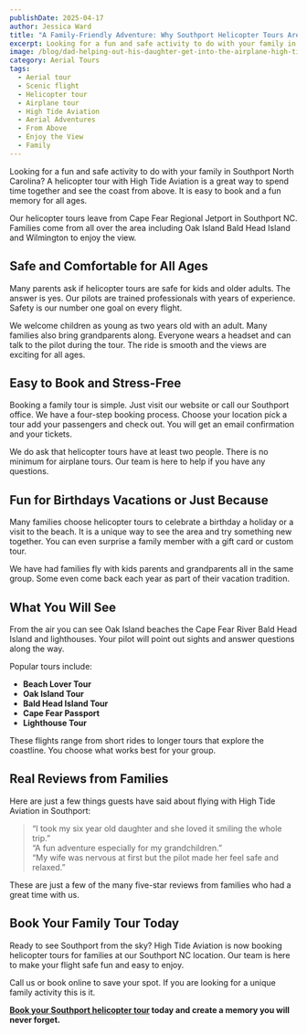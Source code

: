 ```yaml
---
publishDate: 2025-04-17
author: Jessica Ward
title: "A Family-Friendly Adventure: Why Southport Helicopter Tours Are Great for All Ages"
excerpt: Looking for a fun and safe activity to do with your family in Southport North Carolina? A helicopter tour with High Tide Aviation is a great way to spend time together and see the coast from above. It is easy to book and a fun memory for all ages.
image: /blog/dad-helping-out-his-daughter-get-into-the-airplane-high-tide-aviation.jpg
category: Aerial Tours
tags:
  - Aerial tour
  - Scenic flight
  - Helicopter tour
  - Airplane tour
  - High Tide Aviation
  - Aerial Adventures
  - From Above
  - Enjoy the View
  - Family
---
```


Looking for a fun and safe activity to do with your family in Southport North Carolina? A helicopter tour with High Tide Aviation is a great way to spend time together and see the coast from above. It is easy to book and a fun memory for all ages.

Our helicopter tours leave from Cape Fear Regional Jetport in Southport NC. Families come from all over the area including Oak Island Bald Head Island and Wilmington to enjoy the view.

## Safe and Comfortable for All Ages

Many parents ask if helicopter tours are safe for kids and older adults. The answer is yes. Our pilots are trained professionals with years of experience. Safety is our number one goal on every flight.

We welcome children as young as two years old with an adult. Many families also bring grandparents along. Everyone wears a headset and can talk to the pilot during the tour. The ride is smooth and the views are exciting for all ages.

## Easy to Book and Stress-Free

Booking a family tour is simple. Just visit our website or call our Southport office. We have a four-step booking process. Choose your location pick a tour add your passengers and check out. You will get an email confirmation and your tickets.

We do ask that helicopter tours have at least two people. There is no minimum for airplane tours. Our team is here to help if you have any questions.

## Fun for Birthdays Vacations or Just Because

Many families choose helicopter tours to celebrate a birthday a holiday or a visit to the beach. It is a unique way to see the area and try something new together. You can even surprise a family member with a gift card or custom tour.

We have had families fly with kids parents and grandparents all in the same group. Some even come back each year as part of their vacation tradition.

## What You Will See

From the air you can see Oak Island beaches the Cape Fear River Bald Head Island and lighthouses. Your pilot will point out sights and answer questions along the way.

Popular tours include:

- **Beach Lover Tour**
- **Oak Island Tour**
- **Bald Head Island Tour**
- **Cape Fear Passport**
- **Lighthouse Tour**

These flights range from short rides to longer tours that explore the coastline. You choose what works best for your group.

## Real Reviews from Families

Here are just a few things guests have said about flying with High Tide Aviation in Southport:

> “I took my six year old daughter and she loved it smiling the whole trip.”  
> “A fun adventure especially for my grandchildren.”  
> “My wife was nervous at first but the pilot made her feel safe and relaxed.”

These are just a few of the many five-star reviews from families who had a great time with us.

## Book Your Family Tour Today

Ready to see Southport from the sky? High Tide Aviation is now booking helicopter tours for families at our Southport NC location. Our team is here to make your flight safe fun and easy to enjoy.

Call us or book online to save your spot. If you are looking for a unique family activity this is it.

**[Book your Southport helicopter tour](/southport#tours) today and create a memory you will never forget.**

